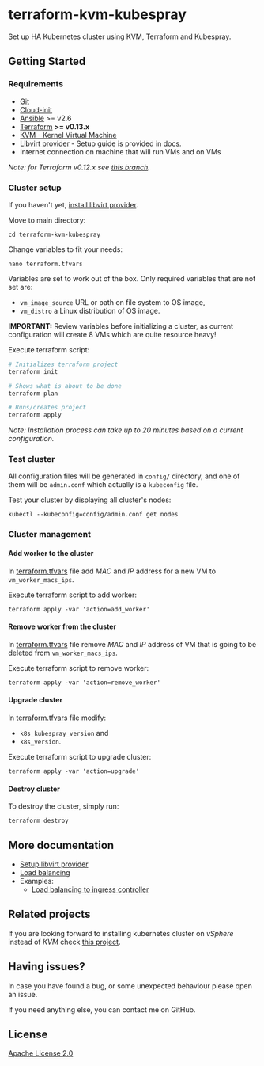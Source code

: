 # terraform-kvm-kubespray
Set up HA Kubernetes cluster using KVM, Terraform and Kubespray.

## Getting Started

### Requirements
+ [Git](https://git-scm.com/) 
+ [Cloud-init](https://cloudinit.readthedocs.io/)
+ [Ansible](https://www.ansible.com/) >= v2.6
+ [Terraform](https://www.terraform.io/) **>= v0.13.x**
+ [KVM - Kernel Virtual Machine](https://www.linux-kvm.org/)
+ [Libvirt provider](https://github.com/dmacvicar/terraform-provider-libvirt) - Setup guide is provided in [docs](./docs/libvirt-provider-setup.md).
+ Internet connection on machine that will run VMs and on VMs

*Note: for Terraform v0.12.x see [this branch](https://github.com/MusicDin/terraform-kvm-kubespray/tree/terraform-0.12).*

### Cluster setup

If you haven't yet, [install libvirt provider](docs/libvirt-provider-setup.md).

Move to main directory:
```
cd terraform-kvm-kubespray
```

Change variables to fit your needs:
```
nano terraform.tfvars
```

Variables are set to work out of the box. Only required variables that are not set are: 
+ `vm_image_source` URL or path on file system to OS image,
+ `vm_distro` a Linux distribution of OS image.

**IMPORTANT:** Review variables before initializing a cluster, as current configuration will create 8 VMs which are quite resource heavy!

Execute terraform script:
```bash
# Initializes terraform project
terraform init

# Shows what is about to be done
terraform plan

# Runs/creates project
terraform apply
```

*Note: Installation process can take up to 20 minutes based on a current configuration.*

### Test cluster

All configuration files will be generated in `config/` directory, and one of them will be `admin.conf` which actually is a `kubeconfig` file.
 
Test your cluster by displaying all cluster's nodes:
```
kubectl --kubeconfig=config/admin.conf get nodes
```

### Cluster management

#### Add worker to the cluster

In [terraform.tfvars](./terraform.tfvars) file add *MAC* and *IP* address for a new VM to `vm_worker_macs_ips`. 
  
Execute terraform script to add worker:
```
terraform apply -var 'action=add_worker'
```

#### Remove worker from the cluster

In [terraform.tfvars](./terraform.tfvars) file remove *MAC* and *IP* address of VM that is going to be deleted from `vm_worker_macs_ips`.

Execute terraform script to remove worker:
```
terraform apply -var 'action=remove_worker'
```
#### Upgrade cluster

In [terraform.tfvars](./terraform.tfvars) file modify:
  + `k8s_kubespray_version` and
  + `k8s_version`.
  
Execute terraform script to upgrade cluster:
```
terraform apply -var 'action=upgrade'
```

#### Destroy cluster

To destroy the cluster, simply run:
```
terraform destroy
```

## More documentation
+ [Setup libvirt provider](docs/libvirt-provider-setup.md)
+ [Load balancing](docs/load-balancer.md)
+ Examples: 
    - [Load balancing to ingress controller](docs/examples/lb-and-ingress-controller.md)


## Related projects

If you are looking forward to installing kubernetes cluster on *vSphere* instead of *KVM* check [this project](https://github.com/sguyennet/terraform-vsphere-kubespray).

## Having issues?

In case you have found a bug, or some unexpected behaviour please open an issue.

If you need anything else, you can contact me on GitHub.

## License

[Apache License 2.0](./LICENSE)